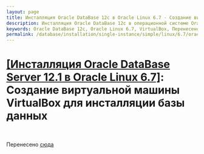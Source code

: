 ```yaml
---
layout: page
title: Инсталляция Oracle DataBase 12c в Oracle Linux 6.7 - Создание виртуальной машины VirtualBox для инсталляции базы данных - Перенесено
description: Инсталляция Oracle DataBase 12c в операционной системе Oracle Linux 6.7 - Создание виртуальной машины VirtualBox для инсталляции базы данных - Перенесено
keywords: Oracle DataBase 12c, Oracle Linux 6.7, VirtualBox, Перенесено
permalink: /database/installation/single-instance/simple/linux/6.7/oracle/12.1/virtual-mashine/
---
```


# <a href="/database/installation/single-instance/simple/linux/6.7/oracle/12.1/">[Инсталляция Oracle DataBase Server 12.1 в Oracle Linux 6.7]</a>: Создание виртуальной машины VirtualBox для инсталляции базы данных

<br/>

Перенесено <a href="/database/installation/virtualbox-machines/oracle-linux/">сюда</a>
